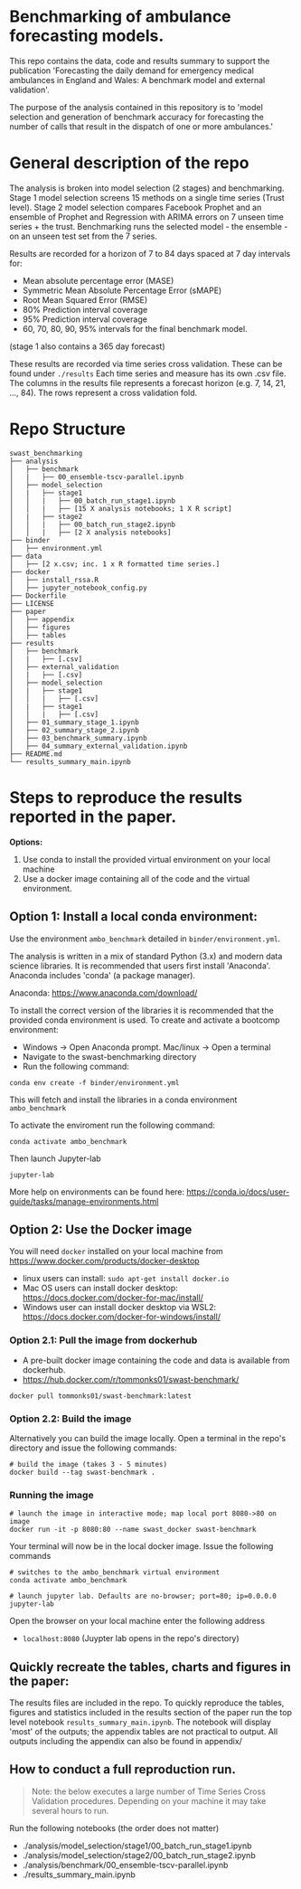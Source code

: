 # Benchmarking of ambulance forecasting models.

This repo contains the data, code and results summary to support the publication 'Forecasting the daily demand for emergency medical ambulances in England and Wales: A benchmark model and external validation'.

The purpose of the analysis contained in this repository is to 'model selection and generation of benchmark accuracy for forecasting the number of calls that result in the dispatch of one or more ambulances.'

# General description of the repo

The analysis is broken into model selection (2 stages) and benchmarking.  Stage 1 model selection screens 15 methods on a single time series (Trust level).  Stage 2 model selection compares Facebook Prophet and an ensemble of Prophet and Regression with ARIMA errors on 7 unseen time series + the trust.  Benchmarking runs the selected model - the ensemble - on an unseen test set from the 7 series.

Results are recorded for a horizon of 7 to 84 days spaced at 7 day intervals for:
* Mean absolute percentage error (MASE) 
* Symmetric Mean Absolute Percentage Error (sMAPE)
* Root Mean Squared Error (RMSE)
* 80% Prediction interval coverage
* 95% Prediction interval coverage
* 60, 70, 80, 90, 95% intervals for the final benchmark model.

(stage 1 also contains a 365 day forecast)

These results are recorded via time series cross validation.  These can be found under `./results` Each time series and measure has its own .csv file.  The columns in the results file represents a forecast horizon (e.g. 7, 14, 21, ..., 84).  The rows represent a cross validation fold. 

# Repo Structure

```
swast_benchmarking
├── analysis
│   ├── benchmark
│   |   ├── 00_ensemble-tscv-parallel.ipynb
│   ├── model_selection
│   |   ├── stage1
│   │   |   ├── 00_batch_run_stage1.ipynb
│   │   |   ├── [15 X analysis notebooks; 1 X R script]
│   |   ├── stage2
│   │   |   ├── 00_batch_run_stage2.ipynb
│   │   |   ├── [2 X analysis notebooks]
├── binder
│   ├── environment.yml
├── data
│   ├── [2 x.csv; inc. 1 x R formatted time series.]
├── docker
│   ├── install_rssa.R
│   ├── jupyter_notebook_config.py
├── Dockerfile
├── LICENSE
├── paper
│   ├── appendix
│   ├── figures
│   ├── tables
├── results
│   ├── benchmark
│   |   ├── [.csv]
│   ├── external_validation
│   |   ├── [.csv]
│   ├── model_selection
│   |   ├── stage1
│   │   |   ├── [.csv]
│   |   ├── stage1
│   │   |   ├── [.csv]
│   ├── 01_summary_stage_1.ipynb
│   ├── 02_summary_stage_2.ipynb
│   ├── 03_benchmark_summary.ipynb
│   ├── 04_summary_external_validation.ipynb
├── README.md
└── results_summary_main.ipynb
```

# Steps to reproduce the results reported in the paper.

**Options:**
1. Use conda to install the provided virtual environment on your local machine
2. Use a docker image containing all of the code and the virtual environment.
 
## Option 1: Install a local conda environment:

Use the environment `ambo_benchmark` detailed in `binder/environment.yml`. 

The analysis is written in a mix of standard Python (3.x) and modern data science libraries. It is recommended that users first install 'Anaconda'. Anaconda includes 'conda' (a package manager).

Anaconda: https://www.anaconda.com/download/

To install the correct version of the libraries it is recommended that the provided conda environment is used. To create and activate a bootcomp environment:

* Windows -> Open Anaconda prompt. Mac/linux -> Open a terminal
* Navigate to the swast-benchmarking directory
* Run the following command: 

```    
conda env create -f binder/environment.yml
```
This will fetch and install the libraries in a conda environment `ambo_benchmark`

To activate the enviroment run the following command: 

```
conda activate ambo_benchmark
```

Then launch Jupyter-lab

```
jupyter-lab 
```

More help on environments can be found here: https://conda.io/docs/user-guide/tasks/manage-environments.html


## Option 2: Use the Docker image

You will need `docker` installed on your local machine from https://www.docker.com/products/docker-desktop

* linux users can install: `sudo apt-get install docker.io`
* Mac OS users can install docker desktop: https://docs.docker.com/docker-for-mac/install/
* Windows user can install docker desktop via WSL2: https://docs.docker.com/docker-for-windows/install/ 

### Option 2.1: Pull the image from dockerhub

* A pre-built docker image containing the code and data is available from dockerhub.
* https://hub.docker.com/r/tommonks01/swast-benchmark/

```
docker pull tommonks01/swast-benchmark:latest
```

### Option 2.2: Build the image

Alternatively you can build the image locally. Open a terminal in the repo's directory and issue the following commands:

```
# build the image (takes 3 - 5 minutes)
docker build --tag swast-benchmark .
```

### Running the image

```
# launch the image in interactive mode; map local port 8080->80 on image
docker run -it -p 8080:80 --name swast_docker swast-benchmark

```  

Your terminal will now be in the local docker image.  Issue the following commands

```
# switches to the ambo_benchmark virtual environment
conda activate ambo_benchmark 

# launch jupyter lab. Defaults are no-browser; port=80; ip=0.0.0.0
jupyter-lab
```
Open the browser on your local machine enter the following address

* `localhost:8080` (Juypter lab opens in the repo's directory)

## Quickly recreate the tables, charts and figures in the paper:

The results files are included in the repo.  To quickly reproduce the tables, figures and statistics included in the results section of the paper run the top level notebook `results_summary_main.ipynb`.  The notebook will display 'most' of the outputs; the appendix tables are not practical to output.  All outputs including the appendix can also be found in appendix/

## How to conduct a full reproduction run.

> Note: the below executes a large number of Time Series Cross Validation procedures.  Depending on your machine it may take several hours to run.

Run the following notebooks (the order does not matter)

* ./analysis/model_selection/stage1/00_batch_run_stage1.ipynb
* ./analysis/model_selection/stage2/00_batch_run_stage2.ipynb
* ./analysis/benchmark/00_ensemble-tscv-parallel.ipynb
* ./results_summary_main.ipynb



